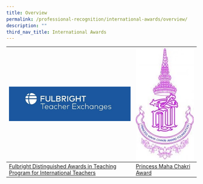 ```yaml
---
title: Overview
permalink: /professional-recognition/international-awards/overview/
description: ""
third_nav_title: International Awards
---
```

| <a href="https://staging.d2dfevnwgxersp.amplifyapp.com/professional-recognition/international-awards/da-in-teaching-program/">![](/images/Fulbright%20logo-small.jpg)| <a href="https://staging.d2dfevnwgxersp.amplifyapp.com/professional-recognition/International-Awards/PMCA/">![pmca](/images/PMCA%20logo.jpg)</a> |
|---|---|
| [Fulbright Distinguished Awards in Teaching Program for International Teachers](https://staging.d2dfevnwgxersp.amplifyapp.com/professional-recognition/International-Awards/DA-in-teaching-program/) | [Princess Maha Chakri Award](https://staging.d2dfevnwgxersp.amplifyapp.com/professional-recognition/International-Awards/PMCA/) |